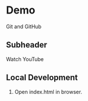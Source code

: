 # Demo

Git and GitHub

## Subheader

Watch YouTube

## Local Development

1. Open index.html in browser.